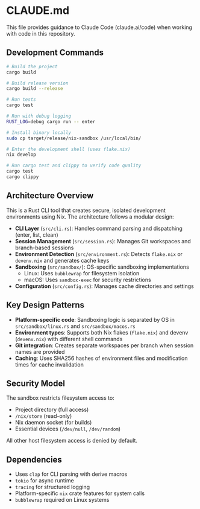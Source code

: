 # CLAUDE.md

This file provides guidance to Claude Code (claude.ai/code) when working with code in this repository.

## Development Commands

```bash
# Build the project
cargo build

# Build release version
cargo build --release

# Run tests
cargo test

# Run with debug logging
RUST_LOG=debug cargo run -- enter

# Install binary locally
sudo cp target/release/nix-sandbox /usr/local/bin/

# Enter the development shell (uses flake.nix)
nix develop

# Run cargo test and clippy to verify code quality
cargo test
cargo clippy
```

## Architecture Overview

This is a Rust CLI tool that creates secure, isolated development environments using Nix. The architecture follows a modular design:

- **CLI Layer** (`src/cli.rs`): Handles command parsing and dispatching (enter, list, clean)
- **Session Management** (`src/session.rs`): Manages Git workspaces and branch-based sessions
- **Environment Detection** (`src/environment.rs`): Detects `flake.nix` or `devenv.nix` and generates cache keys
- **Sandboxing** (`src/sandbox/`): OS-specific sandboxing implementations
  - Linux: Uses `bubblewrap` for filesystem isolation
  - macOS: Uses `sandbox-exec` for security restrictions
- **Configuration** (`src/config.rs`): Manages cache directories and settings

## Key Design Patterns

- **Platform-specific code**: Sandboxing logic is separated by OS in `src/sandbox/linux.rs` and `src/sandbox/macos.rs`
- **Environment types**: Supports both Nix flakes (`flake.nix`) and devenv (`devenv.nix`) with different shell commands
- **Git integration**: Creates separate workspaces per branch when session names are provided
- **Caching**: Uses SHA256 hashes of environment files and modification times for cache invalidation

## Security Model

The sandbox restricts filesystem access to:
- Project directory (full access)
- `/nix/store` (read-only)
- Nix daemon socket (for builds)
- Essential devices (`/dev/null`, `/dev/random`)

All other host filesystem access is denied by default.

## Dependencies

- Uses `clap` for CLI parsing with derive macros
- `tokio` for async runtime
- `tracing` for structured logging
- Platform-specific `nix` crate features for system calls
- `bubblewrap` required on Linux systems